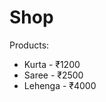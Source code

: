 <!DOCTYPE html>
<html>
<head><title>Shop</title></head>
<body>
  <h1>Shop</h1>
  <p>Products:</p>
  <ul>
    <li>Kurta - ₹1200</li>
    <li>Saree - ₹2500</li>
    <li>Lehenga - ₹4000</li>
  </ul>
</body>
</html>
